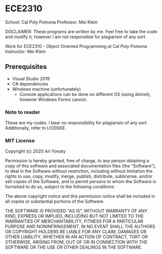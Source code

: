 # ECE2310

School: Cal Poly Pomona
Professor: Mei Klein

DISCLAIMER: These programs are written by me. Feel free to take the code and modify it, however I am not responsible for plagiarism of any sort.

Work for ECE2310 - Object Oriented Programming at Cal Poly Pomona  
Instructor: Mei Klein

## Prerequisites
  - Visual Studio 2019
  - C# dependencies
  - Windows machine (unfortunately)
    - Console applications can be done on different OS (using dotnet), however Windows Forms cannot.
  
### Note to reader
  These are my codes. I bear no responsibility for plagiarism of any sort.
  Additionally, refer to LICENSE.


### MIT License

Copyright (c) 2020 Ari Yonaty

Permission is hereby granted, free of charge, to any person obtaining a copy
of this software and associated documentation files (the "Software"), to deal
in the Software without restriction, including without limitation the rights
to use, copy, modify, merge, publish, distribute, sublicense, and/or sell
copies of the Software, and to permit persons to whom the Software is
furnished to do so, subject to the following conditions:

The above copyright notice and this permission notice shall be included in all
copies or substantial portions of the Software.

THE SOFTWARE IS PROVIDED "AS IS", WITHOUT WARRANTY OF ANY KIND, EXPRESS OR
IMPLIED, INCLUDING BUT NOT LIMITED TO THE WARRANTIES OF MERCHANTABILITY,
FITNESS FOR A PARTICULAR PURPOSE AND NONINFRINGEMENT. IN NO EVENT SHALL THE
AUTHORS OR COPYRIGHT HOLDERS BE LIABLE FOR ANY CLAIM, DAMAGES OR OTHER
LIABILITY, WHETHER IN AN ACTION OF CONTRACT, TORT OR OTHERWISE, ARISING FROM,
OUT OF OR IN CONNECTION WITH THE SOFTWARE OR THE USE OR OTHER DEALINGS IN THE
SOFTWARE.

